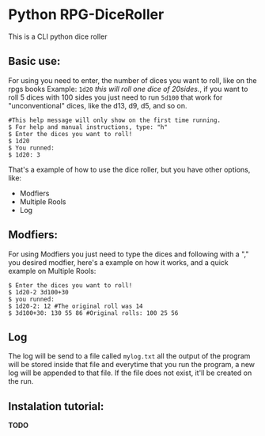 # Python RPG-DiceRoller

This is a CLI python dice roller

## Basic use:

For using you need to enter, the number of dices you want to roll, like on the rpgs books
Example: `1d20` *this will roll one dice of 20sides.*, if you want to roll 5 dices with 100 sides
you just need to run `5d100` that work for "unconventional" dices, like the d13, d9, d5, and so on.

```
#This help message will only show on the first time running.
$ For help and manual instructions, type: "h" 
$ Enter the dices you want to roll!
$ 1d20
$ You runned:
$ 1d20: 3
```
That's a example of how to use the dice roller, but you have other options, like:

* Modfiers
* Multiple Rools
* Log

## Modfiers:

For using Modfiers you just need to type the dices and following with a "," you desired modfier, here's
a example on how it works, and a quick example on Multiple Rools:

```
$ Enter the dices you want to roll!
$ 1d20-2 3d100+30
$ you runned:
$ 1d20-2: 12 #The original roll was 14
$ 3d100+30: 130 55 86 #Original rolls: 100 25 56
```

## Log

The log will be send to a file called `mylog.txt` all the output of the program will be stored inside that file
and everytime that you run the program, a new log will be appended to that file. If the file does not exist, it'll
be created on the run.

## Instalation tutorial:

**TODO** 
